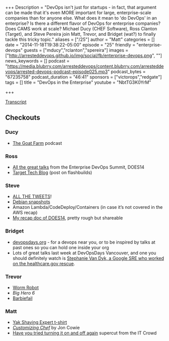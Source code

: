 +++
Description = "DevOps isn't just for startups - in fact, that argument can be made that it's even MORE important for large, enterprise-scale companies than for anyone else. What does it mean to 'do DevOps' in an enterprise? Is there a different flavor of DevOps for enterprise companies? Does CAMS work at scale? Michael Ducy (CHEF Software), Ross Clanton (Target), and Steve Pereira join Matt, Trevor, and Bridget (wat?) to finally tackle this tricky topic."
aliases = ["/25"]
author = "Matt"
categories = []
date = "2014-11-18T19:38:22-05:00"
episode = "25"
friendly = "enterprise-devops"
guests = ["mducy","rclanton","spereira"]
images = ["http://arresteddevops.github.io/img/social/fb/enterprise-devops.png", ""]
news_keywords = []
podcast = "https://media.blubrry.com/arresteddevops/content.blubrry.com/arresteddevops/arrested-devops-podcast-episode025.mp3"
podcast_bytes = "67235758"
podcast_duration = "46:41"
sponsors = ["victorops","redgate"]
tags = []
title = "DevOps in the Enterprise"
youtube = "NbtTG3K0YrM"

+++

[Transcript](http://transcripts.castingwords.com/zvzw/211654.html)

<h2>Checkouts</h2>
<h3>Ducy</h3>
<ul>
	<li><a href="http://goatcan.do/2014/11/25/the-goat-farm/" target="_blank">The Goat Farm</a> podcast</li>
</ul>
<h3>Ross</h3>
<ul>
	<li><a href="http://www.youtube.com/user/DOES2014" target="_blank">All the great talks</a> from the Enterprise DevOps Summit, DOES14</li>
	<li><a href="http://Target.github.io" target="_blank">Target Tech Blog</a> (post on flashbuilds)</li>
</ul>
<h3>Steve</h3>
<ul>
	<li><a href="http://blog.twitter.com/2014/building-a-complete-tweet-index" target="_blank">ALL THE TWEETS</a>!</li>
	<li><a href="http://snapshot.debian.org/archive/debian/?year=2014&amp;month=11" target="_blank">Debian snapshots</a></li>
	<li>Amazon Lambda/CodeDeploy/Containers (in case it’s not covered in the AWS recap)</li>
	<li><a href="http://docs.google.com/document/d/1D0-BW9n2iCSUCLqNnM0_YR-Exg6mkTtmhjV91R35huY/pub" target="_blank">My recap doc of DOES14</a>, pretty rough but shareable</li>
</ul>
<h3>Bridget</h3>
<ul>
	<li><a href="http://devopsdays.org" target="_blank">devopsdays.org</a> - for a devops near you, or to be inspired by talks at past ones so you can hold one inside your org</li>
	<li>Lots of great talks last week at DevOpsDays Vancouver, and one you should definitely watch is <a href="http://www.youtube.com/watch?v=QEfS0z_iPoo&amp;feature=youtu.be&amp;t=1h58m14s" target="_blank">Stephanie Van Dyk, a Google SRE who worked on the healthcare.gov rescue</a>.</li>
</ul>
<h3>Trevor</h3>
<ul>
	<li><a href="http://www.i-programmer.info/news/105-artificial-intelligence/7985-a-worms-mind-in-a-lego-body.html" target="_blank">Worm Robot</a></li>
	<li><em>Big Hero 6</em></li>
	<li><a href="http://www.npr.org/2014/11/22/365968465/after-backlash-computer-engineer-barbie-gets-new-set-of-skills" target="_blank">Barbiefail</a></li>
</ul>
<h3>Matt</h3>
<ul>
	<li><a href="http://teespring.com/maksesoftwarebetter2" target="_blank">Yak Shaving Expert t-shirt</a></li>
	<li><a href="http://shop.oreilly.com/product/0636920032984.do" target="_blank"><em>Customizing Chef</em></a> by Jon Cowie</li>
	<li><a href="http://www.youtube.com/watch?v=nn2FB1P_Mn8" target="_blank">Have you tried turning it on and off again</a> supercut from the IT Crowd</li>
</ul>
